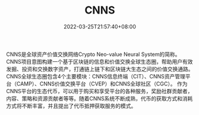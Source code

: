 ﻿---
weight: 
title: "CNNS"
description: "CNNS是全球资产价值交换网络Crypto Neo-value Neural System的简称"
date: 2022-03-25T21:57:40+08:00
lastmod: 2022-03-25T16:45:40+08:00
draft: false
authors: ["Metabd"]
featuredImage: "cnns.webp"
link: ""
tags: ["数字代币","CNNS"]
categories: ["navigation"]
navigation: ["数字代币"]
lightgallery: true
toc: true
pinned: false
recommend: false
recommend1: false
---
CNNS是全球资产价值交换网络Crypto Neo-value Neural System的简称。CNNS项目意图构建一个基于区块链的信息和价值交换全球生态圈，帮助用户有效发掘、投资和交换数字资产，打通链上链下和区块链大生态之间的价值交换通路。CNNS全球生态圈包含4个主要模块：CNNS信息终端（CIT）、CNNS资产管理平台（CAMP）、CNNS价值交换平台（CVEP）和CNNS全球社区（CGC）。
作为CNNS平台的生态代币，可以用于购买和享受平台的各种服务，奖励社群贡献者，内容、策略和资源贡献者等等。随着CNNS系统不断成熟，代币的获取方式和消耗方式将不断丰富，并且提出了代币抵押获取服务的模式。
